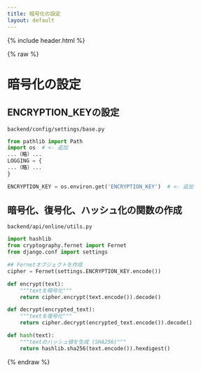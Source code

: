 ```yaml
---
title: 暗号化の設定
layout: default
---
```


{% include header.html %}

{% raw %}

# 暗号化の設定

## ENCRYPTION_KEYの設定
`backend/config/settings/base.py`
```py
from pathlib import Path
import os  # <- 追加
...（略）...
LOGGING = {
...（略）...
}

ENCRYPTION_KEY = os.environ.get('ENCRYPTION_KEY')  # <- 追加
```

## 暗号化、復号化、ハッシュ化の関数の作成
`backend/api/online/utils.py`
```py
import hashlib
from cryptography.fernet import Fernet
from django.conf import settings

## Fernetオブジェクトを作成
cipher = Fernet(settings.ENCRYPTION_KEY.encode())

def encrypt(text):
    """textを暗号化"""
    return cipher.encrypt(text.encode()).decode()

def decrypt(encrypted_text):
    """textを復号化"""
    return cipher.decrypt(encrypted_text.encode()).decode()

def hash(text):
    """textのハッシュ値を生成 (SHA256)"""
    return hashlib.sha256(text.encode()).hexdigest()
```

{% endraw %}
